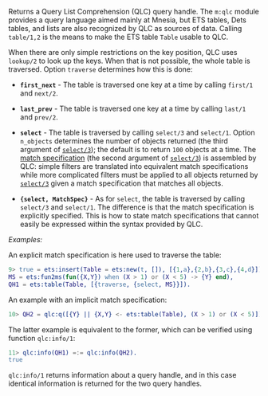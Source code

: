 Returns a Query List Comprehension (QLC) query handle. The `m:qlc` module
provides a query language aimed mainly at Mnesia, but ETS tables, Dets tables,
and lists are also recognized by QLC as sources of data. Calling `table/1,2` is
the means to make the ETS table `Table` usable to QLC.

When there are only simple restrictions on the key position, QLC uses `lookup/2`
to look up the keys. When that is not possible, the whole table is traversed.
Option `traverse` determines how this is done:

- **`first_next`** - The table is traversed one key at a time by calling
  `first/1` and `next/2`.

- **`last_prev`** - The table is traversed one key at a time by calling `last/1`
  and `prev/2`.

- **`select`** - The table is traversed by calling `select/3` and `select/1`.
  Option `n_objects` determines the number of objects returned (the third
  argument of [`select/3`](`select/3`)); the default is to return `100` objects
  at a time. The [match specification](`m:ets#match_spec`) (the second argument
  of [`select/3`](`select/3`)) is assembled by QLC: simple filters are
  translated into equivalent match specifications while more complicated filters
  must be applied to all objects returned by [`select/3`](`select/3`) given a
  match specification that matches all objects.

- **`{select, MatchSpec}`** - As for `select`, the table is traversed by calling
  `select/3` and `select/1`. The difference is that the match specification is
  explicitly specified. This is how to state match specifications that cannot
  easily be expressed within the syntax provided by QLC.

_Examples:_

An explicit match specification is here used to traverse the table:

```erlang
9> true = ets:insert(Table = ets:new(t, []), [{1,a},{2,b},{3,c},{4,d}]),
MS = ets:fun2ms(fun({X,Y}) when (X > 1) or (X < 5) -> {Y} end),
QH1 = ets:table(Table, [{traverse, {select, MS}}]).
```

An example with an implicit match specification:

```erlang
10> QH2 = qlc:q([{Y} || {X,Y} <- ets:table(Table), (X > 1) or (X < 5)]).
```

The latter example is equivalent to the former, which can be verified using
function `qlc:info/1`:

```erlang
11> qlc:info(QH1) =:= qlc:info(QH2).
true
```

`qlc:info/1` returns information about a query handle, and in this case
identical information is returned for the two query handles.
